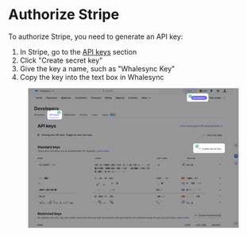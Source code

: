 # Authorize Stripe

To authorize Stripe, you need to generate an API key:

1. In Stripe, go to the [API keys](https://dashboard.stripe.com/apikeys) section
2. Click "Create secret key"
3. Give the key a name, such as "Whalesync Key"
4. Copy the key into the text box in Whalesync

<figure><img src="../../.gitbook/assets/API Keys.png" alt=""><figcaption></figcaption></figure>
